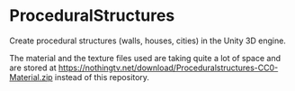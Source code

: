 # ProceduralStructures
Create procedural structures (walls, houses, cities) in the Unity 3D engine.

The material and the texture files used are taking quite a lot of space and are stored at https://nothingtv.net/download/Proceduralstructures-CC0-Material.zip instead of this repository.
